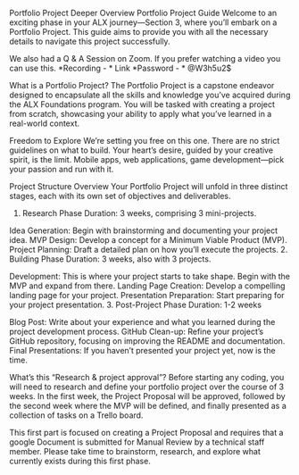 Portfolio Project Deeper Overview
Portfolio Project Guide
Welcome to an exciting phase in your ALX journey—Section 3, where you’ll embark on a Portfolio Project. This guide aims to provide you with all the necessary details to navigate this project successfully.

We also had a Q & A Session on Zoom. If you prefer watching a video you can use this. *Recording - * Link *Password - * @W3h5u2$

What is a Portfolio Project?
The Portfolio Project is a capstone endeavor designed to encapsulate all the skills and knowledge you’ve acquired during the ALX Foundations program. You will be tasked with creating a project from scratch, showcasing your ability to apply what you’ve learned in a real-world context.

Freedom to Explore
We’re setting you free on this one. There are no strict guidelines on what to build. Your heart’s desire, guided by your creative spirit, is the limit. Mobile apps, web applications, game development—pick your passion and run with it.

Project Structure Overview
Your Portfolio Project will unfold in three distinct stages, each with its own set of objectives and deliverables.

1. Research Phase
Duration: 3 weeks, comprising 3 mini-projects.

Idea Generation: Begin with brainstorming and documenting your project idea.
MVP Design: Develop a concept for a Minimum Viable Product (MVP).
Project Planning: Draft a detailed plan on how you’ll execute the projects.
2. Building Phase
Duration: 3 weeks, also with 3 projects.

Development: This is where your project starts to take shape. Begin with the MVP and expand from there.
Landing Page Creation: Develop a compelling landing page for your project.
Presentation Preparation: Start preparing for your project presentation.
3. Post-Project Phase
Duration: 1-2 weeks

Blog Post: Write about your experience and what you learned during the project development process.
GitHub Clean-up: Refine your project’s GitHub repository, focusing on improving the README and documentation.
Final Presentations: If you haven’t presented your project yet, now is the time.

What’s this “Research & project approval”?
Before starting any coding, you will need to research and define your portfolio project over the course of 3 weeks. In the first week, the Project Proposal will be approved, followed by the second week where the MVP will be defined, and finally presented as a collection of tasks on a Trello board.

This first part is focused on creating a Project Proposal and requires that a google Document is submitted for Manual Review by a technical staff member. Please take time to brainstorm, research, and explore what currently exists during this first phase.
